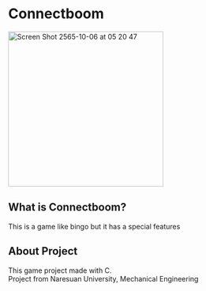 # Connectboom

<img width="314" alt="Screen Shot 2565-10-06 at 05 20 47" src="https://user-images.githubusercontent.com/86193685/194174616-bf505ddf-fc00-4991-867c-46fa30418c9b.png">

## What is Connectboom?
This is a game like bingo but it has a special features

## About Project
This game project made with C.<br>
Project from Naresuan University, Mechanical Engineering<br>
